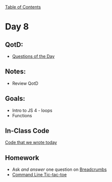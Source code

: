 [Table of Contents](/README.md)

# Day 8

## QotD:
* [Questions of the Day](http://www.classmarker.com/)

## Notes:
* Review QotD

## Goals:
* Intro to JS 4 - loops
* Functions

## In-Class Code
[Code that we wrote today](/notes/day-08/code)

## Homework
* Ask *and answer* one question on [Breadcrumbs](http://tiy.breadcrumbsqa.com/)
* [Command Line Tic-tac-toe](https://github.com/TIY-Austin-Front-End-Engineering/tic-tac-toe)